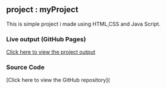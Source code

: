 ## project : myProject
This is simple project i made using HTML,CSS and Java Script.
### Live output (GitHub Pages)
[Click here to view the project output](https://chinuu982.github.io/myProject/)

### Source Code 
[Click here to view the GitHub repository](
